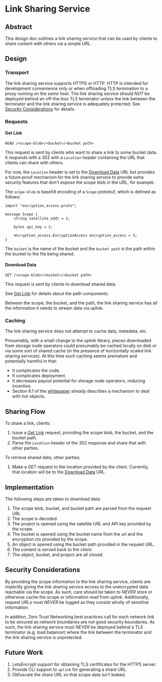 # Link Sharing Service

## Abstract

This design doc outlines a link sharing service that can be used by clients
to share content with others via a simple URL.

## Design

### Transport

The link sharing service supports HTTPS or HTTP. HTTP is intended for
development convenience only or when offloading TLS termination to a proxy
running on the *same host*. The link sharing service should *NOT* be deployed
behind an off-the-box TLS terminator unless the link between the terminator and
the link sharing service is adequately protected. See
[Security Considerations](#security-considerations) for details.

### Requests

#### Get Link

`HEAD /<scope-blob>/<bucket>/<bucket path>`

This request is sent by clients who want to share a link to some bucket
data. It responds with a 302 with a `Location` header containing the URL
that clients can share with others.

For now, the `Location` header is set to the [Download Data](#download-data) URL
but provides a future proof mechanism for the link sharing service to provide
extra security features that don't expose the scope blob in the URL, for example.

The `scope-blob` is base58 encoding of a `Scope` protobuf, which
is defined as follows:

```
import "encryption_access.proto";

message Scope {
    string satellite_addr = 1;

    bytes api_key = 2;

    encryption_access.EncryptionAccess encryption_access = 3;
}
```

The `bucket` is the name of the bucket and the `bucket path` is the path
within the bucket to the file being shared.

#### Download Data

`GET /<scope-blob>/<bucket>/<bucket path>`

This request is sent by clients to download shared data.

See [Get Link](#get-link) for details about the path components.

Between the scope, the bucket, and the path, the link sharing service has all
the information it needs to stream data via uplink.

### Caching

The link sharing service does not attempt to cache data, metadata, etc. 

Presumably, with a small change to the uplink library, pieces downloaded from
storage node operators could presumably be cached locally on disk or via some
sort of shared cache (in the presence of horizontally scaled link sharing
services). At this time such caching seems premature and potentially 
harmful in that:

- It complicates the code.
- It complicates deployment.
- It decreases payout potential for storage node operators, reducing incentive.
- Section 6.1 of the [whitepaper](https://storx/storxv3.pdf) already describes a mechanism to deal with hot objects.

## Sharing Flow

To share a link, clients:

1. Issue a [Get Link](#get-link) request, providing the scope blob, the bucket, and the bucket path.
2. Parse the `Location` header of the 302 response and share that with other parties.

To retrieve shared data, other parties:

1. Make a GET request to the location provided by the client. Currently, that
   location will be to the [Download Data](#download-data) URL.

## Implementation

The following steps are taken to download data:

1. The scope blob, bucket, and bucket path are parsed from the request URL
2. The scope is decoded
3. The project is opened using the satellite URL and API key provided by the scope.
4. The bucket is opened using the bucket name from the url and the encryption ctx provided by the scope.
5. An object is opened using the bucket path provided in the request URL.
6. The content is served back to the client.
7. The object, bucket, and project are all closed.

## Security Considerations

By providing the scope information to the link sharing service, clients are
implicitly giving the link sharing service access to the unencrypted data
reachable via the scope. As such, care should be taken to *NEVER* store or
otherwise cache the scope or information read from uplink. Additionally,
request URLs must *NEVER* be logged as they consist wholly of sensitive
information.

In addition, Zero Trust Networking best practices call for each network link to
be secured as network boundaries are not good security boundaries. As such, the
link sharing service must *NEVER* be deployed behind a TLS terminator (e.g.
load balancer) where the link between the terminator and the link sharing
service is unprotected.

## Future Work

1. LetsEncrypt support for obtaining TLS certificates for the HTTPS server.
2. Provide CLI support to `uplink` for generating a share URL.
3. Obfuscate the share URL so that scope data isn't leaked.
